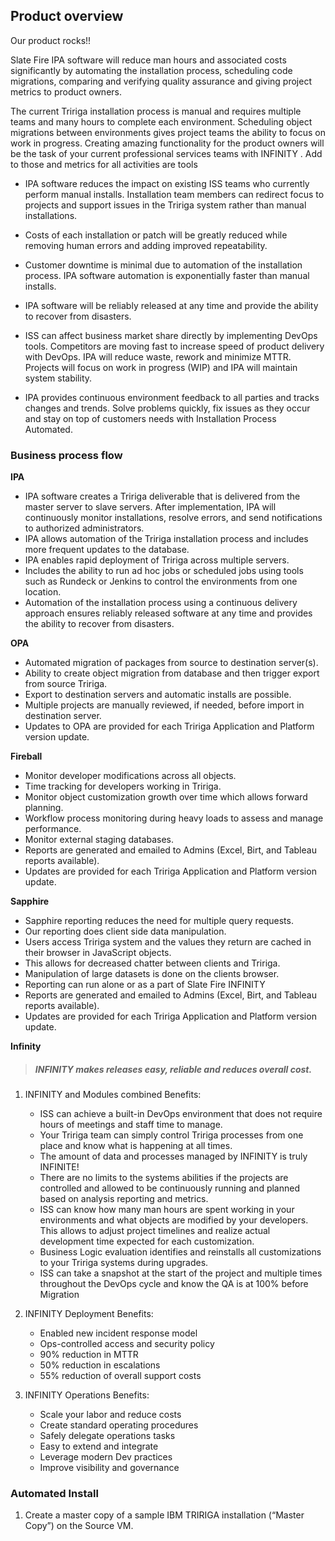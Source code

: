 ## Product overview

Our product rocks!!

Slate Fire IPA software will reduce man hours and associated costs significantly by automating the installation process, scheduling code migrations, comparing and verifying quality assurance and giving project metrics to product owners.

 The current Tririga installation process is manual and requires multiple teams and many hours to complete each environment. Scheduling object migrations between environments gives project teams the ability to focus on work in progress. Creating amazing functionality for the product owners will be the task of your current professional services teams with INFINITY . Add to those and metrics for all activities are tools

 - IPA software reduces the impact on existing ISS teams who currently perform manual installs. Installation team members can redirect focus to projects and support issues in the Tririga system rather than manual installations.

 - Costs of each installation or patch will be greatly reduced while removing human errors and adding improved repeatability.

 - Customer downtime is minimal due to automation of the installation process. IPA software automation is exponentially faster than manual installs.

 - IPA software will be reliably released at any time and provide the ability to recover from disasters.

 - ISS can affect business market share directly by implementing DevOps tools. Competitors are moving fast to increase speed of product delivery with DevOps. IPA will reduce waste, rework and minimize MTTR.  Projects will focus on work in progress (WIP) and IPA will maintain system stability.

 - IPA provides continuous environment feedback to all parties and tracks changes and trends. Solve problems quickly, fix issues as they occur and stay on top of customers needs with Installation Process Automated.


### Business process flow

**IPA**

 - IPA software creates a Tririga deliverable that is delivered from the master server to slave servers.  After implementation, IPA will continuously monitor installations, resolve errors, and send notifications to authorized administrators.
 - IPA allows automation of the Tririga installation process and includes more frequent updates to the database.
 - IPA enables rapid deployment of Tririga across multiple servers.
 - Includes the ability to run ad hoc jobs or scheduled jobs using tools such as Rundeck or Jenkins to control the environments from one location.
 - Automation of the installation process using a continuous delivery approach ensures reliably released software at any time and provides the ability to recover from disasters.
 
**OPA**
 - Automated migration of packages from source to destination server(s).
 - Ability to create object migration from database and then trigger export from source Tririga.
 - Export to destination servers and automatic installs are possible.
 - Multiple projects are manually reviewed, if needed, before import in destination server.
 - Updates to OPA are provided for each Tririga Application and Platform version update. 

**Fireball**

 - Monitor developer modifications across all objects.
  - Time tracking for developers working in Tririga.
  -  Monitor object customization growth over time which allows forward
   planning.
   - Workflow process monitoring during heavy loads to assess and manage
   performance.
   - Monitor external staging databases.
  -  Reports are generated and emailed to Admins (Excel, Birt, and
   Tableau reports available).
  -  Updates are provided for each Tririga Application and Platform
   version update.

 
**Sapphire**

  -  Sapphire reporting reduces the need for multiple query requests.
  -  Our reporting does client side data manipulation.
  -  Users access Tririga system and the values they return are cached in their browser in JavaScript objects.
  -  This allows for decreased chatter between clients and Tririga.
  -  Manipulation of large datasets is done on the clients browser.
  -  Reporting can run alone or as a part of Slate Fire INFINITY
  -  Reports are generated and emailed to Admins (Excel, Birt, and Tableau reports available).
  -  Updates are provided for each Tririga Application and Platform version update.

**Infinity**

> ##### INFINITY makes releases easy, reliable and reduces overall cost.

 1. INFINITY and Modules combined Benefits:

     -  ISS can achieve a built-in DevOps environment that does not require
    hours of meetings and staff time to manage.
      -  Your Tririga team can simply control Tririga processes from one place and know what is happening at all times.
      -  The amount of data and processes managed by INFINITY is truly INFINITE!
      -  There are no limits to the systems abilities if the projects are controlled and allowed to be continuously running and planned
    based on analysis reporting and metrics.
      -  ISS can know how many man hours are spent working in your environments and what objects are modified by your developers. This
    allows to adjust project timelines and realize actual development
    time expected for each customization.
      -  Business Logic evaluation identifies and reinstalls all customizations to your Tririga systems during upgrades.
      -  ISS can take a snapshot at the start of the project and multiple times throughout the DevOps cycle and know the QA is at
    100% before Migration

 2. INFINITY Deployment Benefits:
 
      -  Enabled new incident response model
      -  Ops-controlled access and security policy
      -  90% reduction in MTTR
      -  50% reduction in escalations
      -  55% reduction of overall support costs

 3. INFINITY Operations Benefits:
 
      -  Scale your labor and reduce costs
      -  Create standard operating procedures
      -  Safely delegate operations tasks
      -  Easy to extend and integrate
      -  Leverage modern Dev practices
      -  Improve visibility and governance


### Automated Install

 1. Create a master copy of a sample IBM TRIRIGA installation
(“Master Copy”) on the Source VM.


<!--stackedit_data:
eyJoaXN0b3J5IjpbLTIwNzkwNTYwNzgsMTI5MzE5ODQ1Ml19
-->